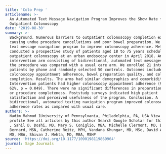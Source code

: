 ```yaml
---
title: 'Colo Prep '
articlename: >-
  An Automated Text Message Navigation Program Improves the Show Rate for
  Outpatient Colonoscopy
date: '2019-08-30'
summary: >-
  Background. Numerous barriers to outpatient colonoscopy completion exist,
  causing undue procedure cancellations and poor bowel preparation. We piloted a
  text message navigation program to improve colonoscopy adherence. Method. We
  conducted a prospective study of patients aged 18 to 75 years scheduled for
  outpatient colonoscopy at an urban endoscopy center in April 2018. An
  intervention arm consisting of bidirectional, automated text messages prior to
  the procedure was compared with a usual care arm. We enrolled 21 intervention
  patients by phone and randomly selected 50 controls. Outcomes included
  colonoscopy appointment adherence, bowel preparation quality, and colonoscopy
  completion. Results. The arms had similar demographics and comorbidities.
  Intervention patients had higher colonoscopy appointment adherence (90% vs.
  62%, p = 0.049). There were no significant differences in preparation quality
  or procedure completeness. Poststudy surveys indicated high patient
  satisfaction and perceived usefulness of the program. Conclusion. A
  bidirectional, automated texting navigation program improved colonoscopy
  adherence rates as compared with usual care.
authors: >-
  Nadim Mahmud 1University of Pennsylvania, Philadelphia, PA, USA View ORCID
  profile See all articles by this author Search Google Scholar for this author
  , Sahil D. Doshi, MD, Mary S. Coniglio, MBA, Michelle Clermont, MD, Donna
  Bernard, MSN, Catherine Reitz, MPH, Vandana Khungar, MD, MSc, David A. Asch,
  MD, MBA, Shivan J. Mehta, MD, MBA, MSHP
source: 'https://doi.org/10.1177/1090198119869964'
journal: Sage Journals
---
```


